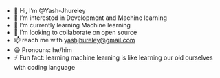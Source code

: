 - 👋 Hi, I’m @Yash-Jhureley
- 👀 I’m interested in Development and Machine learning 
- 🌱 I’m currently learning Machine learning 
- 💞️ I’m looking to collaborate on open source 
- 📫 reach me with yashjhureley@gmail.com
- 😄 Pronouns: he/him
- ⚡ Fun fact: learning machine learning is like learning our old ourselves with coding language 

<!---
Yash-Jhureley/Yash-Jhureley is a ✨ special ✨ repository because its `README.md` (this file) appears on your GitHub profile.
You can click the Preview link to take a look at your changes.
--->
